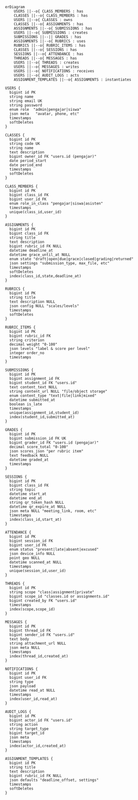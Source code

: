 ```mermaid
erDiagram
    USERS ||--o{ CLASS_MEMBERS : has
    CLASSES ||--o{ CLASS_MEMBERS : has
    USERS ||--o{ CLASSES : owns
    CLASSES ||--o{ ASSIGNMENTS : has
    ASSIGNMENTS ||--o{ SUBMISSIONS : has
    USERS ||--o{ SUBMISSIONS : creates
    SUBMISSIONS ||--|| GRADES : has
    ASSIGNMENTS ||--o{ RUBRICS : uses
    RUBRICS ||--o{ RUBRIC_ITEMS : has
    CLASSES ||--o{ SESSIONS : has
    SESSIONS ||--o{ ATTENDANCE : has
    THREADS ||--o{ MESSAGES : has
    USERS ||--o{ THREADS : creates
    USERS ||--o{ MESSAGES : writes
    USERS ||--o{ NOTIFICATIONS : receives
    USERS ||--o{ AUDIT_LOGS : acts
    ASSIGNMENT_TEMPLATES ||--o{ ASSIGNMENTS : instantiates
```
    USERS {
      bigint id PK
      string name
      string email UK
      string password
      enum role  "admin|pengajar|siswa"
      json meta   "avatar, phone, etc"
      timestamps
      softDeletes
    }

    CLASSES {
      bigint id PK
      string code UK
      string name
      text description
      bigint owner_id FK "users.id (pengajar)"
      date period_start
      date period_end
      timestamps
      softDeletes
    }

    CLASS_MEMBERS {
      bigint id PK
      bigint class_id FK
      bigint user_id FK
      enum role_in_class "pengajar|siswa|asisten"
      timestamps
      unique(class_id,user_id)
    }

    ASSIGNMENTS {
      bigint id PK
      bigint class_id FK
      string title
      text description
      bigint rubric_id FK NULL
      datetime deadline_at
      datetime grace_until_at NULL
      enum state "draft|open|due|grace|closed|grading|returned"
      json settings "submission_type, max_file, etc"
      timestamps
      softDeletes
      index(class_id,state,deadline_at)
    }

    RUBRICS {
      bigint id PK
      string title
      text description NULL
      json config NULL "scales/levels"
      timestamps
      softDeletes
    }

    RUBRIC_ITEMS {
      bigint id PK
      bigint rubric_id FK
      string criterion
      decimal weight "0-100"
      json levels "label & score per level"
      integer order_no
      timestamps
    }

    SUBMISSIONS {
      bigint id PK
      bigint assignment_id FK
      bigint student_id FK "users.id"
      text content_text NULL
      string content_url NULL "file/object storage"
      enum content_type "text|file|link|mixed"
      datetime submitted_at
      boolean is_late
      timestamps
      unique(assignment_id,student_id)
      index(student_id,submitted_at)
    }

    GRADES {
      bigint id PK
      bigint submission_id FK UK
      bigint grader_id FK "users.id (pengajar)"
      decimal score_total "0-100"
      json scores_json "per rubric item"
      text feedback NULL
      datetime graded_at
      timestamps
    }

    SESSIONS {
      bigint id PK
      bigint class_id FK
      string topic
      datetime start_at
      datetime end_at
      string qr_token_hash NULL
      datetime qr_expire_at NULL
      json meta NULL "meeting_link, room, etc"
      timestamps
      index(class_id,start_at)
    }

    ATTENDANCE {
      bigint id PK
      bigint session_id FK
      bigint user_id FK
      enum status "present|late|absent|excused"
      json device_info NULL
      point geo NULL
      datetime scanned_at NULL
      timestamps
      unique(session_id,user_id)
    }

    THREADS {
      bigint id PK
      string scope "class|assignment|private"
      bigint scope_id "classes.id or assignments.id"
      bigint created_by FK "users.id"
      timestamps
      index(scope,scope_id)
    }

    MESSAGES {
      bigint id PK
      bigint thread_id FK
      bigint sender_id FK "users.id"
      text body
      string attachment_url NULL
      json meta NULL
      timestamps
      index(thread_id,created_at)
    }

    NOTIFICATIONS {
      bigint id PK
      bigint user_id FK
      string type
      json payload
      datetime read_at NULL
      timestamps
      index(user_id,read_at)
    }

    AUDIT_LOGS {
      bigint id PK
      bigint actor_id FK "users.id"
      string action
      string target_type
      bigint target_id
      json meta
      timestamps
      index(actor_id,created_at)
    }

    ASSIGNMENT_TEMPLATES {
      bigint id PK
      string title
      text description
      bigint rubric_id FK NULL
      json defaults "deadline_offset, settings"
      timestamps
      softDeletes
    }